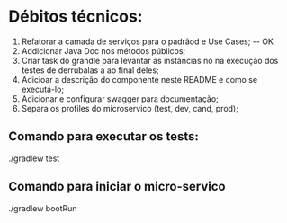 # Débitos técnicos:

1. Refatorar a camada de serviços para o padrãod e Use Cases; -- OK
2. Addicionar Java Doc nos métodos públicos;
3. Criar task do grandle para levantar as instâncias no na execução dos testes de derrubalas a ao final deles;
4. Adicioar a descrição do componente neste README e como se executá-lo;
5. Adicionar e configurar swagger para documentação;
6. Separa os profiles do microservico (test, dev, cand, prod);


## Comando para executar os tests:

 ./gradlew test


## Comando para iniciar o micro-servico

 ./gradlew bootRun
